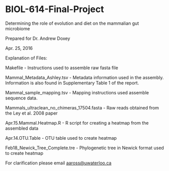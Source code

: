 # BIOL-614-Final-Project
Determining the role of evolution and diet on the mammalian gut microbiome

Prepared for Dr. Andrew Doxey

Apr. 25, 2016

Explanation of Files:

Makefile - Instructions used to assemble raw fasta file

Mammal_Metadata_Ashley.tsv - Metadata information used in the assembly. Information is also found in Supplementary Table 1 of the report.

Mammal_sample_mapping.tsv - Mapping instructions used assemble sequence data.

Mammals_ultraclean_no_chimeras_17504.fasta - Raw reads obtained from the Ley et al. 2008 paper

Apr.15.Mammal.Heatmap.R - R script for creating a heatmap from the assembled data

Apr.14.OTU.Table - OTU table used to create heatmap

Feb18_Newick_Tree_Complete.tre - Phylogenetic tree in Newick format used to create heatmap

For clarification please email aaross@uwaterloo.ca
